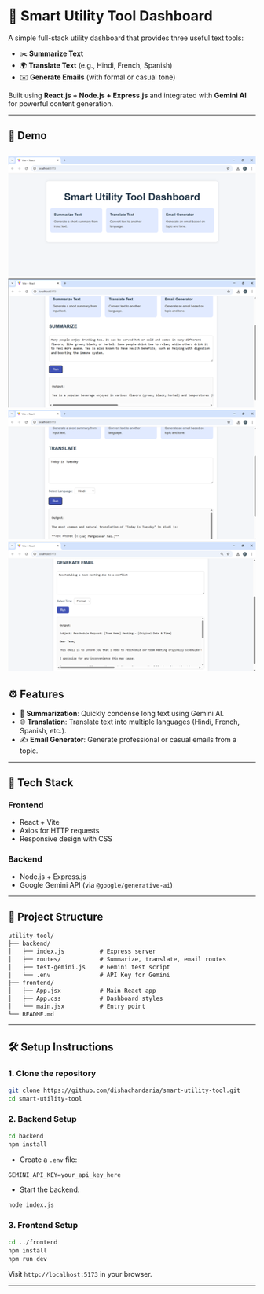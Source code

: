 # 🧠 Smart Utility Tool Dashboard

A simple full-stack utility dashboard that provides three useful text tools:

- ✂️ **Summarize Text**
- 🌍 **Translate Text** (e.g., Hindi, French, Spanish)
- ✉️ **Generate Emails** (with formal or casual tone)

Built using **React.js + Node.js + Express.js** and integrated with **Gemini AI** for powerful content generation.

---

## 📸 Demo

![Dashboard](./src/assets/dashboard.png) 
![Summarization Output](./src/assets/summarize.png)
![Translation Output](./src/assets/translate.png)
![Email Generator Output](./src/assets/email.png)
---

## ⚙️ Features

- 🎯 **Summarization**: Quickly condense long text using Gemini AI.
- 🌐 **Translation**: Translate text into multiple languages (Hindi, French, Spanish, etc.).
- ✍️ **Email Generator**: Generate professional or casual emails from a topic.

---

## 🚀 Tech Stack

### Frontend
- React + Vite
- Axios for HTTP requests
- Responsive design with CSS

### Backend
- Node.js + Express.js
- Google Gemini API (via `@google/generative-ai`)

---

## 📁 Project Structure

```
utility-tool/
├── backend/
│   ├── index.js          # Express server
│   ├── routes/           # Summarize, translate, email routes
│   ├── test-gemini.js    # Gemini test script
│   └── .env              # API Key for Gemini
├── frontend/
│   ├── App.jsx           # Main React app
│   ├── App.css           # Dashboard styles
│   └── main.jsx          # Entry point
└── README.md
```

---

## 🛠️ Setup Instructions

### 1. Clone the repository

```bash
git clone https://github.com/dishachandaria/smart-utility-tool.git
cd smart-utility-tool
```

### 2. Backend Setup

```bash
cd backend
npm install
```

- Create a `.env` file:

```
GEMINI_API_KEY=your_api_key_here
```

- Start the backend:

```bash
node index.js
```

### 3. Frontend Setup

```bash
cd ../frontend
npm install
npm run dev
```

Visit `http://localhost:5173` in your browser.

---

